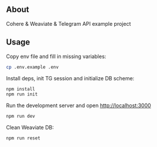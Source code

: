 ## About

Cohere & Weaviate & Telegram API example project

## Usage

Copy env file and fill in missing variables:

```bash
cp .env.example .env
```

Install deps, init TG session and initialize DB scheme:

```bash
npm install
npm run init

```

Run the development server and open [http://localhost:3000](http://localhost:3000)

```bash
npm run dev
```

Clean Weaviate DB:
```bash
npm run reset
```